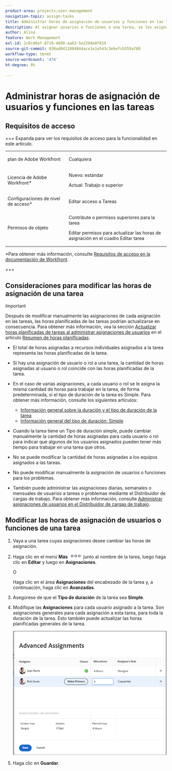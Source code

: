 ```yaml
---
product-area: projects;user-management
navigation-topic: assign-tasks
title: Administrar horas de asignación de usuarios y funciones en las tareas
description: Al asignar usuarios o funciones a una tarea, se les asigna trabajar un determinado número de horas para completar la tarea. Puede modificar manualmente la cantidad de horas que se asigna a cada usuario o rol cuando se le asigna una tarea, cuando el tipo de duración de la tarea es Simple.
author: Alina
feature: Work Management
exl-id: 2c0cd6ef-8719-4680-aa63-5e229de0f819
source-git-commit: 830ad0411084844ace1e1e543c3ebefcb558af80
workflow-type: tm+mt
source-wordcount: '474'
ht-degree: 0%

---
```


# Administrar horas de asignación de usuarios y funciones en las tareas

## Requisitos de acceso

+++ Expanda para ver los requisitos de acceso para la funcionalidad en este artículo.

<table style="table-layout:auto"> 
 <col> 
 <col> 
 <tbody> 
  <tr> 
   <td role="rowheader">plan de Adobe Workfront</td> 
   <td> <p>Cualquiera</p> </td> 
  </tr> 
  <tr> 
   <td role="rowheader">Licencia de Adobe Workfront*</td> 
   <td> <p>Nuevo: estándar </p>
   <p>Actual: Trabajo o superior</p> </td> 
  </tr> 
  <tr> 
   <td role="rowheader">Configuraciones de nivel de acceso*</td> 
   <td> <p>Editar acceso a Tareas</p> </td> 
  </tr> 
  <tr> 
   <td role="rowheader">Permisos de objeto</td> 
   <td> <p>Contribute o permisos superiores para la tarea</p> <p>Editar permisos para actualizar las horas de asignación en el cuadro Editar tarea</p> </td> 
  </tr> 
 </tbody> 
</table>

*Para obtener más información, consulte [Requisitos de acceso en la documentación de Workfront](/help/quicksilver/administration-and-setup/add-users/access-levels-and-object-permissions/access-level-requirements-in-documentation.md).

+++

## Consideraciones para modificar las horas de asignación de una tarea

>[!IMPORTANT]
>
>Después de modificar manualmente las asignaciones de cada asignación en las tareas, las horas planificadas de las tareas podrían actualizarse en consecuencia. Para obtener más información, vea la sección [Actualizar horas planificadas de tareas al administrar asignaciones de usuarios](../../../manage-work/tasks/task-information/planned-hours.md#update) en el artículo [Resumen de horas planificadas](../../../manage-work/tasks/task-information/planned-hours.md).

* El total de horas asignadas a recursos individuales asignados a la tarea representa las horas planificadas de la tarea.
* Si hay una asignación de usuario o rol a una tarea, la cantidad de horas asignadas al usuario o rol coincide con las horas planificadas de la tarea.
* En el caso de varias asignaciones, a cada usuario o rol se le asigna la misma cantidad de horas para trabajar en la tarea, de forma predeterminada, si el tipo de duración de la tarea es Simple. Para obtener más información, consulte los siguientes artículos:

   * [Información general sobre la duración y el tipo de duración de la tarea](../../../manage-work/tasks/taskdurtn/task-duration-and-duration-type.md)
   * [Información general del tipo de duración: Simple](../../../manage-work/tasks/taskdurtn/simple-duration-type.md)

* Cuando la tarea tiene un Tipo de duración simple, puede cambiar manualmente la cantidad de horas asignadas para cada usuario o rol para indicar que algunos de los usuarios asignados pueden tener más tiempo para trabajar en una tarea que otros.
* No se puede modificar la cantidad de horas asignadas a los equipos asignados a las tareas.
* No puede modificar manualmente la asignación de usuarios o funciones para los problemas.
* También puede administrar las asignaciones diarias, semanales o mensuales de usuarios a tareas o problemas mediante el Distribuidor de cargas de trabajo. Para obtener más información, consulte [Administrar asignaciones de usuarios en el Distribuidor de cargas de trabajo](../../../resource-mgmt/workload-balancer/manage-user-allocations-workload-balancer.md).

## Modificar las horas de asignación de usuarios o funciones de una tarea

1. Vaya a una tarea cuyas asignaciones desee cambiar las horas de asignación.
1. Haga clic en el menú **Más** ![](assets/qs-more-icon-on-an-object.png) junto al nombre de la tarea, luego haga clic en **Editar** y luego en **Asignaciones**.

   O

   Haga clic en el área **Asignaciones** del encabezado de la tarea y, a continuación, haga clic en **Avanzadas**.

1. Asegúrese de que el **Tipo de duración** de la tarea sea **Simple**.
1. Modifique las **Asignaciones** para cada usuario asignado a la tarea. Son asignaciones generales para cada asignación a esta tarea, para toda la duración de la tarea. Esto también puede actualizar las horas planificadas generales de la tarea.

   ![Modificar asignaciones](assets/advanced-assignments-duration-type-allocations.png)

1. Haga clic en **Guardar**.
